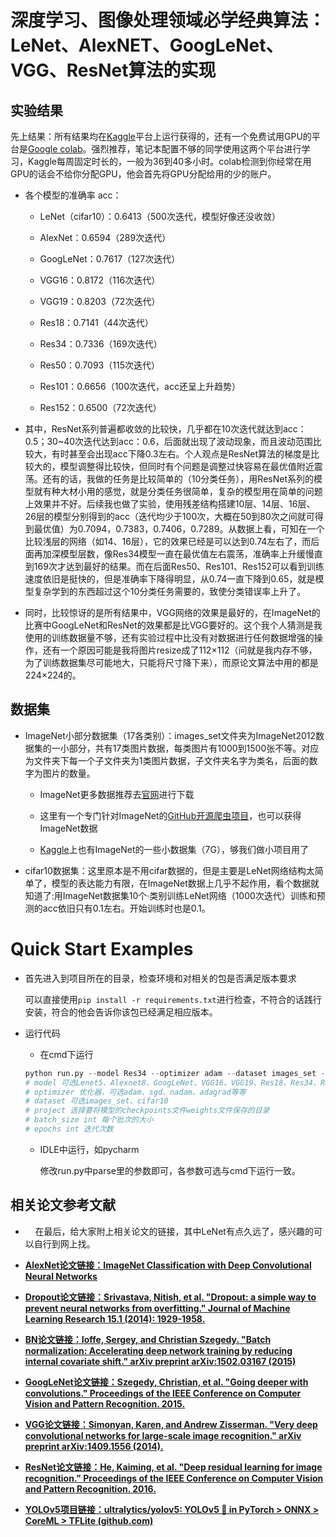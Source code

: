 # 深度学习、图像处理领域必学经典算法：LeNet、AlexNET、GoogLeNet、VGG、ResNet算法的实现

## 实验结果

先上结果：所有结果均在[Kaggle](https://www.kaggle.com/)平台上运行获得的，还有一个免费试用GPU的平台是[Google colab](https://colab.research.google.com/)。强烈推荐，笔记本配置不够的同学使用这两个平台进行学习，Kaggle每周固定时长的，一般为36到40多小时。colab检测到你经常在用GPU的话会不给你分配GPU，他会首先将GPU分配给用的少的账户。

* 各个模型的准确率 acc：  
  
  * LeNet（cifar10）：0.6413（500次迭代，模型好像还没收敛）
  
  * AlexNet：0.6594（289次迭代）
  
  * GoogLeNet：0.7617（127次迭代）  
  
  * VGG16：0.8172（116次迭代）  
  
  * VGG19：0.8203（72次迭代）  
  
  * Res18：0.7141（44次迭代）  
  
  * Res34：0.7336（169次迭代）  
  
  * Res50：0.7093（115次迭代）  
  
  * Res101：0.6656（100次迭代，acc还呈上升趋势）  
  
  * Res152：0.6500（72次迭代）  

* 其中，ResNet系列普遍都收敛的比较快，几乎都在10次迭代就达到acc：0.5；30~40次迭代达到acc：0.6，后面就出现了波动现象，而且波动范围比较大，有时甚至会出现acc下降0.3左右。个人观点是ResNet算法的梯度是比较大的，模型调整得比较快，但同时有个问题是调整过快容易在最优值附近震荡。还有的话，我做的任务是比较简单的（10分类任务），用ResNet系列的模型就有种大材小用的感觉，就是分类任务很简单，复杂的模型用在简单的问题上效果并不好。后续我也做了实验，使用残差结构搭建10层、14层、16层、26层的模型分别得到的acc（迭代均少于100次，大概在50到80次之间就可得到最优值）为0.7094，0.7383，0.7406，0.7289。从数据上看，可知在一个比较浅层的网络（如14、16层），它的效果已经是可以达到0.74左右了，而后面再加深模型层数，像Res34模型一直在最优值左右震荡，准确率上升缓慢直到169次才达到最好的结果。而在后面Res50、Res101、Res152可以看到训练速度依旧是挺快的，但是准确率下降得明显，从0.74一直下降到0.65，就是模型复杂学到的东西超过这个10分类任务需要的，致使分类错误率上升了。

* 同时，比较惊讶的是所有结果中，VGG网络的效果是最好的，在ImageNet的比赛中GoogLeNet和ResNet的效果都是比VGG要好的。这个我个人猜测是我使用的训练数据量不够，还有实验过程中比没有对数据进行任何数据增强的操作，还有一个原因可能是我将图片resize成了112$\times$112（问就是我内存不够，为了训练数据集尽可能地大，只能将尺寸降下来），而原论文算法中用的都是224$\times$224的。

## 数据集

* ImageNet小部分数据集（17各类别）：images_set文件夹为ImageNet2012数据集的一小部分，共有17类图片数据，每类图片有1000到1500张不等。对应为文件夹下每一个子文件夹为1类图片数据，子文件夹名字为类名，后面的数字为图片的数量。
  
  * ImageNet更多数据推荐去[官网](https://image-net.org/request)进行下载
  
  * 这里有一个专门针对ImageNet的[GitHub开源爬虫项目](https://github.com/mf1024/ImageNet-Datasets-Downloader)，也可以获得ImageNet数据
  
  * [Kaggle](https://www.kaggle.com/datasets/lijiyu/imagenet)上也有ImageNet的一些小数据集（7G），够我们做小项目用了

* cifar10数据集：这里原本是不用cifar数据的，但是主要是LeNet网络结构太简单了，模型的表达能力有限，在ImageNet数据上几乎不起作用，看个数据就知道了:用ImageNet数据集10个·类别训练LeNet网络（1000次迭代）训练和预测的acc依旧只有0.1左右。开始训练时也是0.1。

# Quick Start Examples

* 首先进入到项目所在的目录，检查环境和对相关的包是否满足版本要求
  
  可以直接使用`pip install -r requirements.txt`进行检查，不符合的话践行安装，符合的他会告诉你该包已经满足相应版本。

* 运行代码
  
  * 在cmd下运行
  
  ```python
  python run.py --model Res34 --optimizer adam --dataset images_set --project ./run --batch_size 128 --epochs 128 
  # model 可选Lenet5、Alexnet8、GoogLeNet、VGG16、VGG19、Res18、Res34、Res50、Res101、Res152
  # optimizer 优化器，可选adam、sgd、nadam、adagrad等等
  # dataset 可选images_set、cifar10
  # project 选择要将模型的checkpoints文件weights文件保存的目录
  # batch_size int 每个批次的大小
  # epochs int 迭代次数
  ```
  
  * IDLE中运行，如pycharm
    
    修改run.py中parse里的参数即可，各参数可选与cmd下运行一致。

## 相关论文参考文献

*     在最后，给大家附上相关论文的链接，其中LeNet有点久远了，感兴趣的可以自行到网上找。

* [**AlexNet论文链接：ImageNet Classification with Deep Convolutional Neural Networks**](https://papers.nips.cc/paper/2012/file/c399862d3b9d6b76c8436e924a68c45b-Paper.pdf)

* [**Dropout论文链接：Srivastava, Nitish, et al. "Dropout: a simple way to prevent neural networks from overfitting." Journal of Machine Learning Research 15.1 (2014): 1929-1958.**](https://dl.acm.org/doi/abs/10.5555/2627435.2670313)

* [**BN论文链接：Ioffe, Sergey, and Christian Szegedy. "Batch normalization: Accelerating deep network training by reducing internal covariate shift." arXiv preprint arXiv:1502.03167 (2015)**](https://arxiv.org/abs/1502.03167)

* **[GoogLeNet论文链接：Szegedy, Christian, et al. "Going deeper with convolutions." Proceedings of the IEEE Conference on Computer Vision and Pattern Recognition. 2015.](https://arxiv.org/abs/1409.4842)**

* **[VGG论文链接：Simonyan, Karen, and Andrew Zisserman. "Very deep convolutional networks for large-scale image recognition." arXiv preprint arXiv:1409.1556 (2014).](https://arxiv.org/abs/1409.1556)**

* [**ResNet论文链接：He, Kaiming, et al. "Deep residual learning for image recognition." Proceedings of the IEEE Conference on Computer Vision and Pattern Recognition. 2016.**](https://arxiv.org/abs/1512.03385)

* [**YOLOv5项目链接：ultralytics/yolov5: YOLOv5 🚀 in PyTorch > ONNX > CoreML > TFLite (github.com)**](https://github.com/ultralytics/yolov5)

